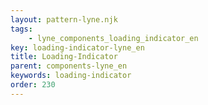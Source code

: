 ```yaml
---
layout: pattern-lyne.njk
tags: 
    - lyne_components_loading_indicator_en
key: loading-indicator-lyne_en
title: Loading-Indicator
parent: components-lyne_en
keywords: loading-indicator
order: 230
---
```

